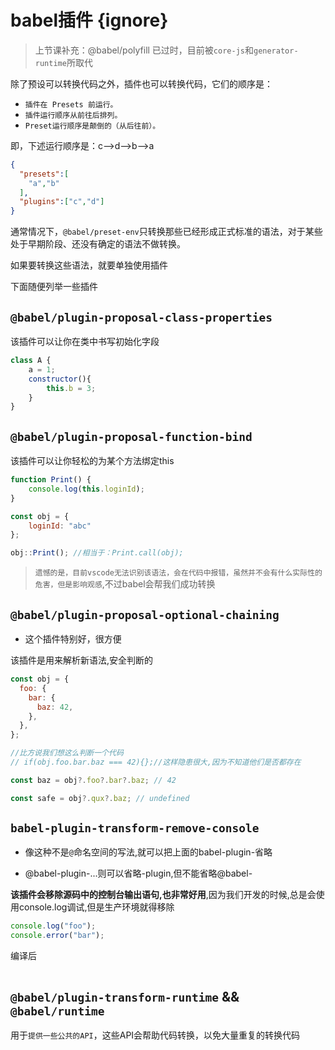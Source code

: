 # babel插件 {ignore}

> 上节课补充：@babel/polyfill 已过时，目前被`core-js`和`generator-runtime`所取代

除了预设可以转换代码之外，插件也可以转换代码，它们的顺序是：

- `插件在 Presets 前运行。`
- `插件运行顺序从前往后排列。`
- `Preset运行顺序是颠倒的（从后往前）。`

即，下述运行顺序是：c-->d-->b-->a
```json
{
  "presets":[
    "a","b"
  ],
  "plugins":["c","d"]
}
```

通常情况下，`@babel/preset-env`只转换那些已经形成正式标准的语法，对于某些处于早期阶段、还没有确定的语法不做转换。

如果要转换这些语法，就要单独使用插件

下面随便列举一些插件

## `@babel/plugin-proposal-class-properties`

该插件可以让你在类中书写初始化字段

```js
class A {
    a = 1;
    constructor(){
        this.b = 3;
    }
}
```

## `@babel/plugin-proposal-function-bind`

该插件可以让你轻松的为某个方法绑定this

```js
function Print() {
    console.log(this.loginId);
}

const obj = {
    loginId: "abc"
};

obj::Print(); //相当于：Print.call(obj);
```

> `遗憾的是，目前vscode无法识别该语法，会在代码中报错，虽然并不会有什么实际性的危害，但是影响观感`,不过babel会帮我们成功转换

## `@babel/plugin-proposal-optional-chaining`

- 这个插件特别好，很方便

该插件是用来解析新语法,安全判断的
```js
const obj = {
  foo: {
    bar: {
      baz: 42,
    },
  },
};

//比方说我们想这么判断一个代码
// if(obj.foo.bar.baz === 42){};//这样隐患很大,因为不知道他们是否都存在

const baz = obj?.foo?.bar?.baz; // 42

const safe = obj?.qux?.baz; // undefined
```

## `babel-plugin-transform-remove-console`

- 像这种不是`@`命名空间的写法,就可以把上面的babel-plugin-省略

- @babel-plugin-...则可以省略-plugin,但不能省略@babel-

**该插件会移除源码中的控制台输出语句,也非常好用**,因为我们开发的时候,总是会使用console.log调试,但是生产环境就得移除

```js
console.log("foo");
console.error("bar");
```

编译后

```js

```

## `@babel/plugin-transform-runtime` && `@babel/runtime`

用于`提供一些公共的API`，这些API会帮助代码转换，以免大量重复的转换代码